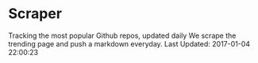 # Scraper

Tracking the most popular Github repos, updated daily
We scrape the trending page and push a markdown everyday.
Last Updated: 2017-01-04 22:00:23